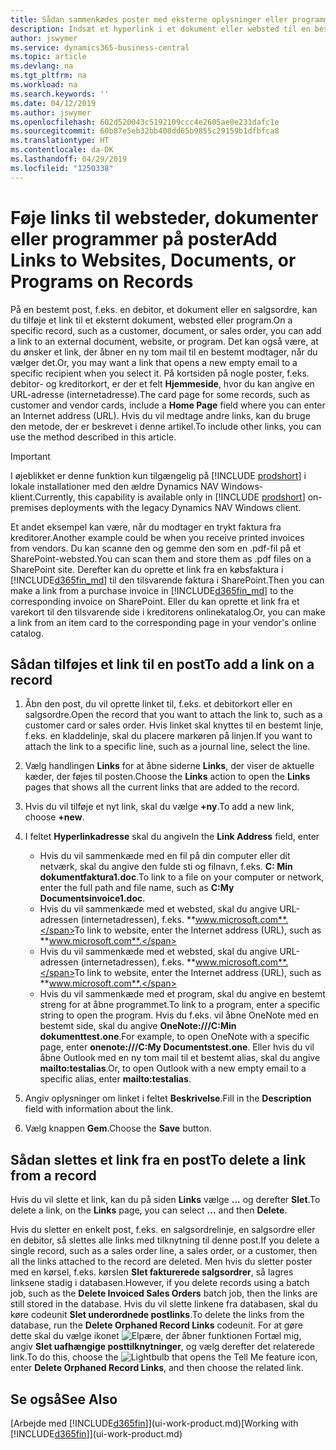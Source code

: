 ```yaml
---
title: Sådan sammenkædes poster med eksterne oplysninger eller programmer | Microsoft Docs
description: Indsæt et hyperlink i et dokument eller websted til en bestemt post, f.eks. en debitor eller et dokument.
author: jswymer
ms.service: dynamics365-business-central
ms.topic: article
ms.devlang: na
ms.tgt_pltfrm: na
ms.workload: na
ms.search.keywords: ''
ms.date: 04/12/2019
ms.author: jswymer
ms.openlocfilehash: 602d520043c5192109ccc4e2605ae0e231dafc1e
ms.sourcegitcommit: 60b87e5eb32bb408dd65b9855c29159b1dfbfca8
ms.translationtype: HT
ms.contentlocale: da-DK
ms.lasthandoff: 04/29/2019
ms.locfileid: "1250338"
---
```

# <a name="add-links-to-websites-documents-or-programs-on-records"></a><span data-ttu-id="a2b9a-103">Føje links til websteder, dokumenter eller programmer på poster</span><span class="sxs-lookup"><span data-stu-id="a2b9a-103">Add Links to Websites, Documents, or Programs on Records</span></span>
<span data-ttu-id="a2b9a-104">På en bestemt post, f.eks. en debitor, et dokument eller en salgsordre, kan du tilføje et link til et eksternt dokument, websted eller program.</span><span class="sxs-lookup"><span data-stu-id="a2b9a-104">On a specific record, such as a customer, document, or sales order, you can add a link to an external document, website, or program.</span></span> <span data-ttu-id="a2b9a-105">Det kan også være, at du ønsker et link, der åbner en ny tom mail til en bestemt modtager, når du vælger det.</span><span class="sxs-lookup"><span data-stu-id="a2b9a-105">Or, you may want a link that opens a new empty email to a specific recipient when you select it.</span></span> <span data-ttu-id="a2b9a-106">På kortsiden på nogle poster, f.eks. debitor- og kreditorkort, er der et felt **Hjemmeside**, hvor du kan angive en URL-adresse (internetadresse).</span><span class="sxs-lookup"><span data-stu-id="a2b9a-106">The card page for some records, such as customer and vendor cards, include a **Home Page** field where you can enter an Internet address (URL).</span></span> <span data-ttu-id="a2b9a-107">Hvis du vil medtage andre links, kan du bruge den metode, der er beskrevet i denne artikel.</span><span class="sxs-lookup"><span data-stu-id="a2b9a-107">To include other links, you can use the method described in this article.</span></span>  

> [!IMPORTANT]
> <span data-ttu-id="a2b9a-108">I øjeblikket er denne funktion kun tilgængelig på [!INCLUDE [prodshort](includes/prodshort.md)] i lokale installationer med den ældre Dynamics NAV Windows-klient.</span><span class="sxs-lookup"><span data-stu-id="a2b9a-108">Currently, this capability is available only in [!INCLUDE [prodshort](includes/prodshort.md)] on-premises deployments with the legacy Dynamics NAV Windows client.</span></span>  

<span data-ttu-id="a2b9a-109">Et andet eksempel kan være, når du modtager en trykt faktura fra kreditorer.</span><span class="sxs-lookup"><span data-stu-id="a2b9a-109">Another example could be when you receive printed invoices from vendors.</span></span> <span data-ttu-id="a2b9a-110">Du kan scanne den og gemme den som en .pdf-fil på et SharePoint-websted.</span><span class="sxs-lookup"><span data-stu-id="a2b9a-110">You can scan them and store them as .pdf files on a SharePoint site.</span></span> <span data-ttu-id="a2b9a-111">Derefter kan du oprette et link fra en købsfaktura i [!INCLUDE[d365fin_md](includes/d365fin_md.md)] til den tilsvarende faktura i SharePoint.</span><span class="sxs-lookup"><span data-stu-id="a2b9a-111">Then you can make a link from a purchase invoice in [!INCLUDE[d365fin_md](includes/d365fin_md.md)] to the corresponding invoice on  SharePoint.</span></span> <span data-ttu-id="a2b9a-112">Eller du kan oprette et link fra et varekort til den tilsvarende side i kreditorens onlinekatalog.</span><span class="sxs-lookup"><span data-stu-id="a2b9a-112">Or, you can make a link from an item card to the corresponding page in your vendor's online catalog.</span></span>

## <a name="to-add-a-link-on-a-record"></a><span data-ttu-id="a2b9a-113">Sådan tilføjes et link til en post</span><span class="sxs-lookup"><span data-stu-id="a2b9a-113">To add a link on a record</span></span>   

1.  <span data-ttu-id="a2b9a-114">Åbn den post, du vil oprette linket til, f.eks. et debitorkort eller en salgsordre.</span><span class="sxs-lookup"><span data-stu-id="a2b9a-114">Open the record that you want to attach the link to, such as a customer card or sales order.</span></span> <span data-ttu-id="a2b9a-115">Hvis linket skal knyttes til en bestemt linje, f.eks. en kladdelinje, skal du placere markøren på linjen.</span><span class="sxs-lookup"><span data-stu-id="a2b9a-115">If you want to attach the link to a specific line, such as a journal line, select the line.</span></span>  

2.  <span data-ttu-id="a2b9a-116">Vælg handlingen **Links** for at åbne siderne **Links**, der viser de aktuelle kæder, der føjes til posten.</span><span class="sxs-lookup"><span data-stu-id="a2b9a-116">Choose the **Links** action to open the **Links** pages that shows all the current links that are added to the record.</span></span>

3. <span data-ttu-id="a2b9a-117">Hvis du vil tilføje et nyt link, skal du vælge **+ny**.</span><span class="sxs-lookup"><span data-stu-id="a2b9a-117">To add a new link, choose **+new**.</span></span>

4.  <span data-ttu-id="a2b9a-118">I feltet **Hyperlinkadresse** skal du angive</span><span class="sxs-lookup"><span data-stu-id="a2b9a-118">In the **Link Address** field, enter</span></span>

    -   <span data-ttu-id="a2b9a-119">Hvis du vil sammenkæde med en fil på din computer eller dit netværk, skal du angive den fulde sti og filnavn, f.eks. **C: Min dokumentfaktura1.doc**.</span><span class="sxs-lookup"><span data-stu-id="a2b9a-119">To link to a file on your computer or network, enter the full path and file name, such as  **C:My Documentsinvoice1.doc**.</span></span>
    -   <span data-ttu-id="a2b9a-120">Hvis du vil sammenkæde med et websted, skal du angive URL-adressen (internetadressen), f.eks. **www.microsoft.com**.</span><span class="sxs-lookup"><span data-stu-id="a2b9a-120">To link to website, enter the Internet address (URL), such as **www.microsoft.com**.</span></span>
    -   <span data-ttu-id="a2b9a-121">Hvis du vil sammenkæde med et websted, skal du angive URL-adressen (internetadressen), f.eks. **www.microsoft.com**.</span><span class="sxs-lookup"><span data-stu-id="a2b9a-121">To link to website, enter the Internet address (URL), such as **www.microsoft.com**.</span></span>
    -   <span data-ttu-id="a2b9a-122">Hvis du vil sammenkæde med et program, skal du angive en bestemt streng for at åbne programmet.</span><span class="sxs-lookup"><span data-stu-id="a2b9a-122">To link to a program, enter a specific string to open the program.</span></span> <span data-ttu-id="a2b9a-123">Hvis du f.eks. vil åbne OneNote med en bestemt side, skal du angive **OneNote:///C:Min dokumenttest.one**.</span><span class="sxs-lookup"><span data-stu-id="a2b9a-123">For example, to open OneNote with a specific page, enter **onenote:///C:My Documentstest.one**.</span></span> <span data-ttu-id="a2b9a-124">Eller hvis du vil åbne Outlook med en ny tom mail til et bestemt alias, skal du angive **mailto:testalias**.</span><span class="sxs-lookup"><span data-stu-id="a2b9a-124">Or, to open Outlook with a new empty email to a specific alias, enter **mailto:testalias**.</span></span>  

5.  <span data-ttu-id="a2b9a-125">Angiv oplysninger om linket i feltet **Beskrivelse**.</span><span class="sxs-lookup"><span data-stu-id="a2b9a-125">Fill in the **Description** field with information about the link.</span></span>  

6.  <span data-ttu-id="a2b9a-126">Vælg knappen **Gem**.</span><span class="sxs-lookup"><span data-stu-id="a2b9a-126">Choose the **Save** button.</span></span>  

## <a name="to-delete-a-link-from-a-record"></a><span data-ttu-id="a2b9a-127">Sådan slettes et link fra en post</span><span class="sxs-lookup"><span data-stu-id="a2b9a-127">To delete a link from a record</span></span>  

<span data-ttu-id="a2b9a-128">Hvis du vil slette et link, kan du på siden **Links** vælge **...** og derefter **Slet**.</span><span class="sxs-lookup"><span data-stu-id="a2b9a-128">To delete a link, on the **Links** page, you can select **...** and then **Delete**.</span></span>

<span data-ttu-id="a2b9a-129">Hvis du sletter en enkelt post, f.eks. en salgsordrelinje, en salgsordre eller en debitor, så slettes alle links med tilknytning til denne post.</span><span class="sxs-lookup"><span data-stu-id="a2b9a-129">If you delete a single record, such as a sales order line, a sales order, or a customer, then all the links attached to the record are deleted.</span></span> <span data-ttu-id="a2b9a-130">Men hvis du sletter poster med en kørsel, f.eks. kørslen **Slet fakturerede salgsordrer**, så lagres linksene stadig i databasen.</span><span class="sxs-lookup"><span data-stu-id="a2b9a-130">However, if you delete records using a batch job, such as the **Delete Invoiced Sales Orders** batch job, then the links are still stored in the database.</span></span> <span data-ttu-id="a2b9a-131">Hvis du vil slette linkene fra databasen, skal du køre codeunit **Slet underordnede postlinks**.</span><span class="sxs-lookup"><span data-stu-id="a2b9a-131">To delete the links from the database, run the **Delete Orphaned Record Links** codeunit.</span></span> <span data-ttu-id="a2b9a-132">For at gøre dette skal du vælge ikonet ![Elpære, der åbner funktionen Fortæl mig](media/ui-search/search_small.png "Fortæl mig, hvad du vil foretage dig"), angiv **Slet uafhængige posttilknytninger**, og vælg derefter det relaterede link.</span><span class="sxs-lookup"><span data-stu-id="a2b9a-132">To do this, choose the ![Lightbulb that opens the Tell Me feature](media/ui-search/search_small.png "Tell me what you want to do") icon, enter **Delete Orphaned Record Links**, and then choose the related link.</span></span>   

<!-- ### To run delete orphaned record links  

1.  Choose the ![Lightbulb that opens the Tell Me feature](media/ui-search/search_small.png "Tell me what you want to do") icon, enter **Data Deletion**, and then choose the related link.  

2.  On the **Data Deletion** page, choose **Tasks**, and then choose **Delete Orphaned Record Links**.  -->

## <a name="see-also"></a><span data-ttu-id="a2b9a-133">Se også</span><span class="sxs-lookup"><span data-stu-id="a2b9a-133">See Also</span></span>  
<span data-ttu-id="a2b9a-134">[Arbejde med [!INCLUDE[d365fin](includes/d365fin_md.md)]](ui-work-product.md)</span><span class="sxs-lookup"><span data-stu-id="a2b9a-134">[Working with [!INCLUDE[d365fin](includes/d365fin_md.md)]](ui-work-product.md)</span></span>  
